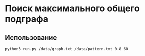# Поиск максимального общего подграфа

## Использование

```bash
python3 run.py /data/graph.txt /data/pattern.txt 0.8 60
```